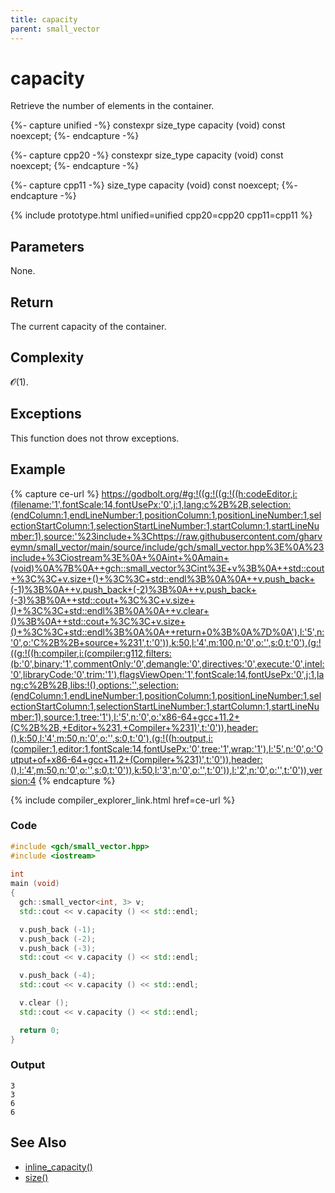 ```yaml
---
title: capacity
parent: small_vector
---
```


# capacity

Retrieve the number of elements in the container.

{%- capture unified -%}
<span class="cpp20">constexpr</span>
size_type
capacity (void) const noexcept;
{%- endcapture -%}

{%- capture cpp20 -%}
constexpr
size_type
capacity (void) const noexcept;
{%- endcapture -%}

{%- capture cpp11 -%}
size_type
capacity (void) const noexcept;
{%- endcapture -%}

{% include prototype.html unified=unified cpp20=cpp20 cpp11=cpp11 %}

## Parameters

None.

## Return

The current capacity of the container.

## Complexity

𝓞(1).

## Exceptions

This function does not throw exceptions.

## Example

<div class="code-example" markdown="1">

{% capture ce-url %}
https://godbolt.org/#g:!((g:!((g:!((h:codeEditor,i:(filename:'1',fontScale:14,fontUsePx:'0',j:1,lang:c%2B%2B,selection:(endColumn:1,endLineNumber:1,positionColumn:1,positionLineNumber:1,selectionStartColumn:1,selectionStartLineNumber:1,startColumn:1,startLineNumber:1),source:'%23include+%3Chttps://raw.githubusercontent.com/gharveymn/small_vector/main/source/include/gch/small_vector.hpp%3E%0A%23include+%3Ciostream%3E%0A+%0Aint+%0Amain+(void)%0A%7B%0A++gch::small_vector%3Cint%3E+v%3B%0A++std::cout+%3C%3C+v.size+()+%3C%3C+std::endl%3B%0A%0A++v.push_back+(-1)%3B%0A++v.push_back+(-2)%3B%0A++v.push_back+(-3)%3B%0A++std::cout+%3C%3C+v.size+()+%3C%3C+std::endl%3B%0A%0A++v.clear+()%3B%0A++std::cout+%3C%3C+v.size+()+%3C%3C+std::endl%3B%0A%0A++return+0%3B%0A%7D%0A'),l:'5',n:'0',o:'C%2B%2B+source+%231',t:'0')),k:50,l:'4',m:100,n:'0',o:'',s:0,t:'0'),(g:!((g:!((h:compiler,i:(compiler:g112,filters:(b:'0',binary:'1',commentOnly:'0',demangle:'0',directives:'0',execute:'0',intel:'0',libraryCode:'0',trim:'1'),flagsViewOpen:'1',fontScale:14,fontUsePx:'0',j:1,lang:c%2B%2B,libs:!(),options:'',selection:(endColumn:1,endLineNumber:1,positionColumn:1,positionLineNumber:1,selectionStartColumn:1,selectionStartLineNumber:1,startColumn:1,startLineNumber:1),source:1,tree:'1'),l:'5',n:'0',o:'x86-64+gcc+11.2+(C%2B%2B,+Editor+%231,+Compiler+%231)',t:'0')),header:(),k:50,l:'4',m:50,n:'0',o:'',s:0,t:'0'),(g:!((h:output,i:(compiler:1,editor:1,fontScale:14,fontUsePx:'0',tree:'1',wrap:'1'),l:'5',n:'0',o:'Output+of+x86-64+gcc+11.2+(Compiler+%231)',t:'0')),header:(),l:'4',m:50,n:'0',o:'',s:0,t:'0')),k:50,l:'3',n:'0',o:'',t:'0')),l:'2',n:'0',o:'',t:'0')),version:4
{% endcapture %}

{% include compiler_explorer_link.html href=ce-url %}

<h3>Code</h3>

```c++
#include <gch/small_vector.hpp>
#include <iostream>
 
int 
main (void)
{
  gch::small_vector<int, 3> v;
  std::cout << v.capacity () << std::endl;

  v.push_back (-1);
  v.push_back (-2);
  v.push_back (-3);
  std::cout << v.capacity () << std::endl;

  v.push_back (-4);
  std::cout << v.capacity () << std::endl;

  v.clear ();
  std::cout << v.capacity () << std::endl;

  return 0;
}
```

<h3>Output</h3>

```text
3
3
6
6
```

</div>

## See Also

- [inline_capacity()](inline_capacity)
- [size()](size)
